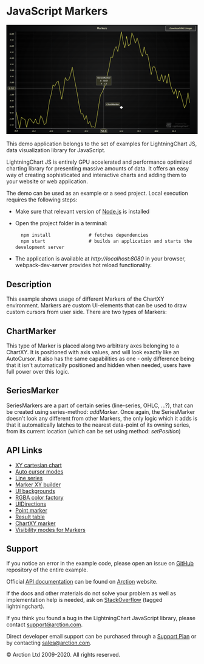 # JavaScript Markers

![JavaScript Markers](markers.png)

This demo application belongs to the set of examples for LightningChart JS, data visualization library for JavaScript.

LightningChart JS is entirely GPU accelerated and performance optimized charting library for presenting massive amounts of data. It offers an easy way of creating sophisticated and interactive charts and adding them to your website or web application.

The demo can be used as an example or a seed project. Local execution requires the following steps:

- Make sure that relevant version of [Node.js](https://nodejs.org/en/download/) is installed
- Open the project folder in a terminal:

        npm install              # fetches dependencies
        npm start                # builds an application and starts the development server

- The application is available at *http://localhost:8080* in your browser, webpack-dev-server provides hot reload functionality.


## Description

This example shows usage of different Markers of the ChartXY environment.
Markers are custom UI-elements that can be used to draw custom cursors from user side. There are two types of Markers:

## ChartMarker

This type of Marker is placed along two arbitrary axes belonging to a ChartXY. It is positioned with axis values, and will look exactly like an AutoCursor. It also has the same capabilities as one - only difference being that it isn't automatically positioned and hidden when needed, users have full power over this logic.

## SeriesMarker

SeriesMarkers are a part of certain series (line-series, OHLC, ...?), that can be created using series-method: *addMarker*. Once again, the SeriesMarker doesn't look any different from other Markers, the only logic which it adds is that it automatically latches to the nearest data-point of its owning series, from its current location (which can be set using method: *setPosition*)


## API Links

* [XY cartesian chart]
* [Auto cursor modes]
* [Line series]
* [Marker XY builder]
* [UI backgrounds]
* [RGBA color factory]
* [UIDirections]
* [Point marker]
* [Result table]
* [ChartXY marker]
* [Visibility modes for Markers]


## Support

If you notice an error in the example code, please open an issue on [GitHub][0] repository of the entire example.

Official [API documentation][1] can be found on [Arction][2] website.

If the docs and other materials do not solve your problem as well as implementation help is needed, ask on [StackOverflow][3] (tagged lightningchart).

If you think you found a bug in the LightningChart JavaScript library, please contact support@arction.com.

Direct developer email support can be purchased through a [Support Plan][4] or by contacting sales@arction.com.

[0]: https://github.com/Arction/
[1]: https://www.arction.com/lightningchart-js-api-documentation/
[2]: https://www.arction.com
[3]: https://stackoverflow.com/questions/tagged/lightningchart
[4]: https://www.arction.com/support-services/

© Arction Ltd 2009-2020. All rights reserved.


[XY cartesian chart]: https://www.arction.com/lightningchart-js-api-documentation/v3.4.0/classes/chartxy.html
[Auto cursor modes]: https://www.arction.com/lightningchart-js-api-documentation/v3.4.0/enums/autocursormodes.html
[Line series]: https://www.arction.com/lightningchart-js-api-documentation/v3.4.0/classes/lineseries.html
[Marker XY builder]: https://www.arction.com/lightningchart-js-api-documentation/v3.4.0/globals.html#markerbuilders
[UI backgrounds]: https://www.arction.com/lightningchart-js-api-documentation/v3.4.0/globals.html#uibackgrounds
[RGBA color factory]: https://www.arction.com/lightningchart-js-api-documentation/v3.4.0/globals.html#colorrgba
[UIDirections]: https://www.arction.com/lightningchart-js-api-documentation/v3.4.0/enums/uidirections.html
[Point marker]: https://www.arction.com/lightningchart-js-api-documentation/v3.4.0/interfaces/pointmarker.html
[Result table]: https://www.arction.com/lightningchart-js-api-documentation/v3.4.0/interfaces/resulttable.html
[ChartXY marker]: https://www.arction.com/lightningchart-js-api-documentation/v3.4.0/classes/chartmarkerxy.html
[Visibility modes for Markers]: https://www.arction.com/lightningchart-js-api-documentation/v3.4.0/enums/uivisibilitymodes.html


